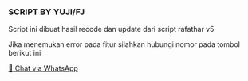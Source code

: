 <h3>SCRIPT BY YUJI/FJ</h3>
<p>Script ini dibuat hasil recode dan update dari script rafathar v5</p>
<p>Jika menemukan error pada fitur silahkan hubungi nomor pada tombol berikut ini</p>
<a href="https://wa.me/6283852765078" class="whatsapp-button" target="_blank">
        <span class="whatsapp-icon">📱</span>
        Chat via WhatsApp
    </a>
